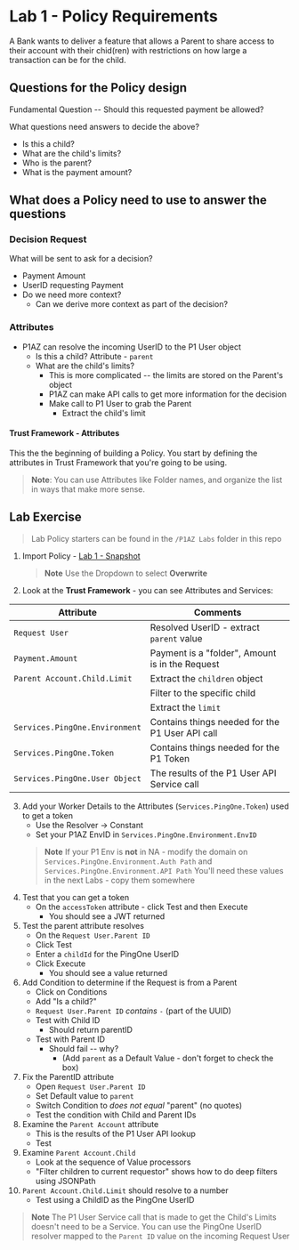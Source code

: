 # Lab 1 - Policy Requirements

A Bank wants to deliver a feature that allows a Parent to share access to their account with their chid(ren) with restrictions on how large a transaction can be for the child.

## Questions for the Policy design

Fundamental Question -- Should this requested payment be allowed?

What questions need answers to decide the above?

* Is this a child?
* What are the child's limits?
* Who is the parent?
* What is the payment amount?

## What does a Policy need to use to answer the questions

### Decision Request

What will be sent to ask for a decision?

* Payment Amount
* UserID requesting Payment
* Do we need more context?
  * Can we derive more context as part of the decision?

### Attributes

* P1AZ can resolve the incoming UserID to the P1 User object
  * Is this a child?
    Attribute - `parent`
  * What are the child's limits?
    * This is more complicated -- the limits are stored on the Parent's object
    * P1AZ can make API calls to get more information for the decision
    * Make call to P1 User to grab the Parent
      * Extract the child's limit

#### Trust Framework - Attributes

This the the beginning of building a Policy. You start by defining the attributes in Trust Framework that you're going to be using.

>**Note**: You can use Attributes like Folder names, and organize the list in ways that make more sense.

## Lab Exercise

>Lab Policy starters can be found in the `/P1AZ Labs` folder in this repo

1. Import Policy - [Lab 1 - Snapshot](./SKO2023-Lab1.snapshot)
    >**Note** Use the Dropdown to select **Overwrite**
2. Look at the **Trust Framework** - you can see Attributes and Services:

| Attribute | Comments |
| --- | --- |
| `Request User` | Resolved UserID - extract `parent` value |
| `Payment.Amount` | Payment is a "folder", Amount is in the Request |
| `Parent Account.Child.Limit` | Extract the `children` object |
| | Filter to the specific child |
| | Extract the `limit` |
| `Services.PingOne.Environment` | Contains things needed for the P1 User API call |
| `Services.PingOne.Token` | Contains things needed for the P1 Token |
| `Services.PingOne.User Object` | The results of the P1 User API Service call |

3. Add your Worker Details to the Attributes (`Services.PingOne.Token`) used to get a token  
    * Use the Resolver -> Constant
    * Set your P1AZ EnvID in `Services.PingOne.Environment.EnvID`
    >**Note** If your P1 Env is **not** in NA - modify the domain on `Services.PingOne.Environment.Auth Path` and `Services.PingOne.Environment.API Path`
    >You'll need these values in the next Labs - copy them somewhere
4. Test that you can get a token  
    * On the `accessToken` attribute - click Test and then Execute  
        * You should see a JWT returned
5. Test the parent attribute resolves  
    * On the `Request User.Parent ID`  
    * Click Test  
    * Enter a `childId` for the PingOne UserID  
    * Click Execute  
        * You should see a value returned
6. Add Condition to determine if the Request is from a Parent  
    * Click on Conditions  
    * Add "Is a child?"  
    * `Request User.Parent ID` *contains* `-` (part of the UUID)  
    * Test with Child ID  
        * Should return parentID
    * Test with Parent ID  
        * Should fail -- why?
            * (Add `parent` as a Default Value - don't forget to check the box)
7. Fix the ParentID attribute  
    * Open `Request User.Parent ID`  
    * Set Default value to `parent`  
    * Switch Condition to *does not equal* "parent" (no quotes)  
    * Test the condition with Child and Parent IDs
8. Examine the `Parent Account` attribute  
    * This is the results of the P1 User API lookup  
    * Test  
9. Examine `Parent Account.Child`  
    * Look at the sequence of Value processors  
    * "Filter children to current requestor" shows how to do deep filters using JSONPath
10. `Parent Account.Child.Limit` should resolve to a number  
    * Test using a ChildID as the PingOne UserID

>**Note** The P1 User Service call that is made to get the Child's Limits doesn't need to be a Service.
You can use the PingOne UserID resolver mapped to the `Parent ID` value on the incoming Request User
